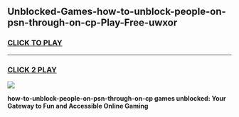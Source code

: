 
## Unblocked-Games-how-to-unblock-people-on-psn-through-on-cp-Play-Free-uwxor
<h3>
<a href="https://premium76.site?title=how-to-unblock-people-on-psn-through-on-cp&ref=23A">CLICK TO PLAY</a></h3>
<hr>

<h3>
<a href="https://premium76.site?title=how-to-unblock-people-on-psn-through-on-cp&ref=23A">CLICK 2 PLAY</a>
  
</h3>

<a href="https://premium76.site?title=how-to-unblock-people-on-psn-through-on-cp&ref=23A"><img src="https://clearcache.store/games.png"></a>


**how-to-unblock-people-on-psn-through-on-cp games unblocked: Your Gateway to Fun and Accessible Online Gaming**
